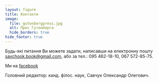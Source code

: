```yaml
---
layout: figure
title: Контакти
image:
  file: gutenbergpress.jpg
  alt: Прес Гутенберга
  hide_borders: true
hide_footer: true
---
```


Будь-які питання Ви можете задати, написавши на електронну пошту <savchook.book@gmail.com>,
або за тел.: 095 462-18-10, 067 572-85-75.

Ми на [faсebook](https://www.facebook.com/savchook.book/)

Головний редактор: канд. філос. наук, Савчук Олександр Олегович.
